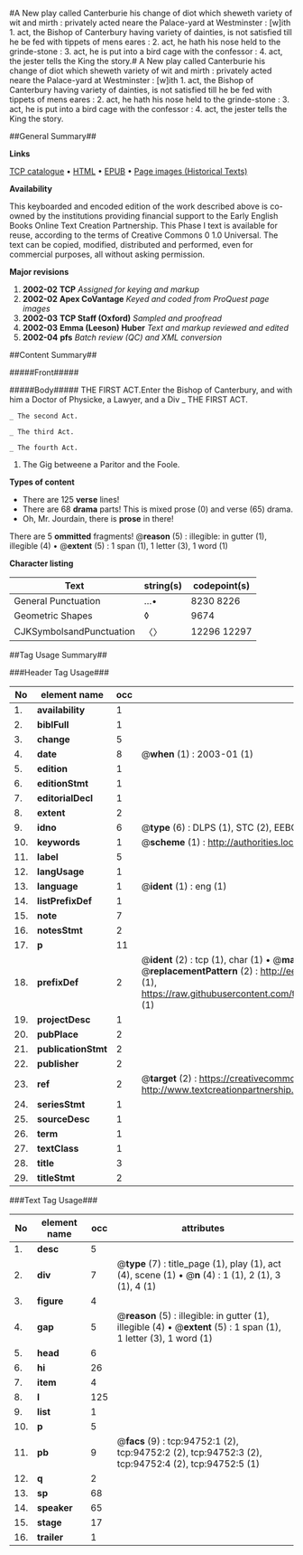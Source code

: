 #A New play called Canterburie his change of diot which sheweth variety of wit and mirth : privately acted neare the Palace-yard at Westminster : [w]ith 1. act, the Bishop of Canterbury having variety of dainties, is not satisfied till he be fed with tippets of mens eares : 2. act, he hath his nose held to the grinde-stone : 3. act, he is put into a bird cage with the confessor : 4. act, the jester tells the King the story.#
A New play called Canterburie his change of diot which sheweth variety of wit and mirth : privately acted neare the Palace-yard at Westminster : [w]ith 1. act, the Bishop of Canterbury having variety of dainties, is not satisfied till he be fed with tippets of mens eares : 2. act, he hath his nose held to the grinde-stone : 3. act, he is put into a bird cage with the confessor : 4. act, the jester tells the King the story.

##General Summary##

**Links**

[TCP catalogue](http://www.ota.ox.ac.uk/tcp/)  • 
[HTML](http://tei.it.ox.ac.uk/tcp/Texts-HTML/free/A52/A52953.html)  • 
[EPUB](http://tei.it.ox.ac.uk/tcp/Texts-EPUB/free/A52/A52953.epub) • 
[Page images (Historical Texts)](https://data.historicaltexts.jisc.ac.uk/view?pubId=eebo-12867516e&pageId=eebo-12867516e-94752-1)

**Availability**

This keyboarded and encoded edition of the
	       work described above is co-owned by the institutions
	       providing financial support to the Early English Books
	       Online Text Creation Partnership. This Phase I text is
	       available for reuse, according to the terms of Creative
	       Commons 0 1.0 Universal. The text can be copied,
	       modified, distributed and performed, even for
	       commercial purposes, all without asking permission.

**Major revisions**

1. __2002-02__ __TCP__ *Assigned for keying and markup*
1. __2002-02__ __Apex CoVantage__ *Keyed and coded from ProQuest page images*
1. __2002-03__ __TCP Staff (Oxford)__ *Sampled and proofread*
1. __2002-03__ __Emma (Leeson) Huber__ *Text and markup reviewed and edited*
1. __2002-04__ __pfs__ *Batch review (QC) and XML conversion*

##Content Summary##

#####Front#####

#####Body#####
THE FIRST ACT.Enter the Bishop of Canterbury, and with him a Doctor of Physicke, a Lawyer, and a Div
    _ THE FIRST ACT.

    _ The second Act.

    _ The third Act.

    _ The fourth Act.

1. The Gig betweene a Paritor and the Foole.

**Types of content**

  * There are 125 **verse** lines!
  * There are 68 **drama** parts! This is mixed prose (0) and verse (65) drama.
  * Oh, Mr. Jourdain, there is **prose** in there!

There are 5 **ommitted** fragments! 
 @__reason__ (5) : illegible: in gutter (1), illegible (4)  •  @__extent__ (5) : 1 span (1), 1 letter (3), 1 word (1)

**Character listing**


|Text|string(s)|codepoint(s)|
|---|---|---|
|General Punctuation|…•|8230 8226|
|Geometric Shapes|◊|9674|
|CJKSymbolsandPunctuation|〈〉|12296 12297|

##Tag Usage Summary##

###Header Tag Usage###

|No|element name|occ|attributes|
|---|---|---|---|
|1.|__availability__|1||
|2.|__biblFull__|1||
|3.|__change__|5||
|4.|__date__|8| @__when__ (1) : 2003-01 (1)|
|5.|__edition__|1||
|6.|__editionStmt__|1||
|7.|__editorialDecl__|1||
|8.|__extent__|2||
|9.|__idno__|6| @__type__ (6) : DLPS (1), STC (2), EEBO-CITATION (1), OCLC (1), VID (1)|
|10.|__keywords__|1| @__scheme__ (1) : http://authorities.loc.gov/ (1)|
|11.|__label__|5||
|12.|__langUsage__|1||
|13.|__language__|1| @__ident__ (1) : eng (1)|
|14.|__listPrefixDef__|1||
|15.|__note__|7||
|16.|__notesStmt__|2||
|17.|__p__|11||
|18.|__prefixDef__|2| @__ident__ (2) : tcp (1), char (1)  •  @__matchPattern__ (2) : ([0-9\-]+):([0-9IVX]+) (1), (.+) (1)  •  @__replacementPattern__ (2) : http://eebo.chadwyck.com/downloadtiff?vid=$1&page=$2 (1), https://raw.githubusercontent.com/textcreationpartnership/Texts/master/tcpchars.xml#$1 (1)|
|19.|__projectDesc__|1||
|20.|__pubPlace__|2||
|21.|__publicationStmt__|2||
|22.|__publisher__|2||
|23.|__ref__|2| @__target__ (2) : https://creativecommons.org/publicdomain/zero/1.0/ (1), http://www.textcreationpartnership.org/docs/. (1)|
|24.|__seriesStmt__|1||
|25.|__sourceDesc__|1||
|26.|__term__|1||
|27.|__textClass__|1||
|28.|__title__|3||
|29.|__titleStmt__|2||


###Text Tag Usage###

|No|element name|occ|attributes|
|---|---|---|---|
|1.|__desc__|5||
|2.|__div__|7| @__type__ (7) : title_page (1), play (1), act (4), scene (1)  •  @__n__ (4) : 1 (1), 2 (1), 3 (1), 4 (1)|
|3.|__figure__|4||
|4.|__gap__|5| @__reason__ (5) : illegible: in gutter (1), illegible (4)  •  @__extent__ (5) : 1 span (1), 1 letter (3), 1 word (1)|
|5.|__head__|6||
|6.|__hi__|26||
|7.|__item__|4||
|8.|__l__|125||
|9.|__list__|1||
|10.|__p__|5||
|11.|__pb__|9| @__facs__ (9) : tcp:94752:1 (2), tcp:94752:2 (2), tcp:94752:3 (2), tcp:94752:4 (2), tcp:94752:5 (1)|
|12.|__q__|2||
|13.|__sp__|68||
|14.|__speaker__|65||
|15.|__stage__|17||
|16.|__trailer__|1||
